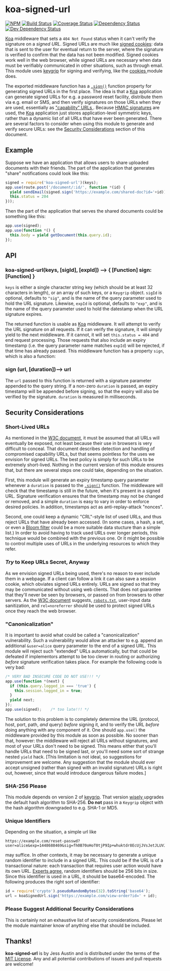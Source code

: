 # koa-signed-url

[![NPM][npmjs-img]][npmjs-url]
[![Build Status][travis-img]][travis-url]
[![Coverage Status][cover-img]][cover-url]
[![Dependency Status][david-img]][david-url]
[![Dev Dependency Status][david-dev-img]][david-dev-url]

[Koa][koa] middleware that sets a `404 Not Found` status when it can't verify
the signature on a *signed URL*. Signed URLs are much like [signed
cookies](https://code.djangoproject.com/wiki/Signing#Justification): data that
is sent to the user for eventual return to the server, where the signature is
verified to confirm that the data has not been modified. Signed cookies work
well in the web browser, while signed URLs are necessary when data must be
verifiably communicated in other situations, such as through email. This module
uses [keygrip][keygrip] for signing and verifying, like the [cookies
](https://www.npmjs.com/package/cookies) module does.

The exported middleware function has a [`.sign()`][sign] function property for
generating signed URLs in the first place.  The idea is that a [Koa][koa]
application can generate signed URLs for e.g. a password reset facility,
distribute them via e.g. email or SMS, and then verify signatures on those URLs
when they are used, essentially as ["capability" URLs ][capability]. Because
[HMAC signatures](https://tools.ietf.org/html/rfc2104) are used, the [Koa][koa]
application just stores application-level symmetric keys, rather than a dynamic
list of all URLs that have ever been generated.  There are several factors to
consider when using this module to generate and verify secure URLs: see the
[Security Considerations](#security-considerations) section of this document.

## Example

Suppose we have an application that allows users to share uploaded documents
with their friends. The part of the application that generates "share"
notifications could look like this:
```javascript
signed = require('koa-signed-url')(keys);
app.use(route.post('/document/:id/', function *(id) {
  yield sendEmail(signed.sign('https://example.com/shared-doc?id='+id));
  this.status = 204
}));
```
Then the part of the application that serves the shared documents could be
something like this:
```javascript
app.use(signed);
app.use(function *() {
  this.body = yield getDocument(this.query.id);
});
```

## API

### koa-signed-url(keys, [sigId], [expId]) ⟶ { [Function] sign: [Function] }

`keys` is either a single character string key (which should be at least 32
characters in length), or an array of such keys, or a `Keygrip` object. `sigId`
is optional, defaults to `"sig"`, and is the name of the query parameter used
to hold the URL signature. Likewise, `expId` is optional, defaults to `"exp"`,
and is the name of the query parameter used to hold the datestamp when the URL
signature expires.

The returned function is usable as [Koa][koa] middleware. It will attempt to
verify the URL signature on all requests. If it can verify the signature, it
will simply yield to the next middleware. If it cannot, it will set
`this.status = 404` and end request processing. Those requests that also
include an expiry timestamp (i.e. the query parameter name matches `expId`)
will be rejected, if that time has already passed. This middleware function has
a property `sign`, which is also a function:

### sign (url, [duration])⟶ url

The `url` passed to this function is returned with a signature parameter
appended to the query string. If a non-zero `duration` is passed, an expiry
timestamp will be appended before signing, so that the expiry will also be
verified by the signature. `duration` is measured in milliseconds.

## Security Considerations

### Short-Lived URLs

As mentioned in the [W3C document][capability], it must be assumed that all
URLs will eventually be exposed, not least because their use in browsers is
very difficult to conceal. That document describes detection and handling of
compromised capability URLs, but that seems pointless for the uses we envision
for signed URLs. The best policy is simply for such URLs to be extremely
short-lived. Nothing in the current version of this module ensures that, but
there are several steps one could take, depending on the situation.

First, this module will generate an expiry timestamp query parameter whenever a
`duration` is passed to the [`.sign()`][sign] function. The middleware will
check that the timestamp is still in the future, when it's present in a signed
URL. Signature verification ensures that the timestamp may not be changed or
removed, and a simple `duration` is easy to vary in order to enforce desired
policies. In addition, timestamps act as anti-replay-attack "nonces".

Second, one could keep a dynamic "CRL"-style list of used URLs, and thus reject
URLs that have already been accessed. (In some cases, a hash, a set, or even a
[Bloom filter](//en.wikipedia.org/wiki/Bloom_filter) could be a more suitable
data stucture than a simple list.) In order to avoid having to track used URLs
over longer periods, this technique would be combined with the previous one. Or
it might be possible to control multiple uses of URLs in the underlying
resources to which they refer.

### *Try* to Keep URLs Secret, Anyway

As we envision signed URLs being used, there's no reason to ever include them
in a webpage. If a client can follow a link it can also save a session cookie,
which obviates signed URLs entirely. URLs are signed so that they may be
communicated without using web clients. That does not guarantee that they'll
never be seen by browsers, or passed on from browsers to other servers. As the
[W3C document][capability] suggests, [`robots.txt`](http://www.robotstxt.org/),
user-input data sanitization, and `rel=noreferrer` should be used to protect
signed URLs once they reach the web browser.

### "Canonicalization"

It is important to avoid what could be called a "canonicalization"
vulnerability. Such a vulnerability would allow an attacker to e.g. append an
additional `&user=alice` query parameter to the end of a signed URL. This
module will reject such "extended" URLs automatically, but that could be
defeated if implementors attempt to be too clever in routing or authorizing
*before* signature verification takes place. For example the following code is
very bad:
```javascript
/* VERY BAD INSECURE CODE DO NOT USE!!! */
app.use(function *(next) {
  if (this.query.logged_in === 'true') {
    this.session.logged_in = true;
  }
  yield next;
});
app.use(signed);    /* too late!!! */
```
The solution to this problem is to completely determine the URL (protocol,
host, port, path, *and* query) *before* signing it, and to verify the URL
*before* doing anything with any component of it. One should `app.use()` the
middleware provided by this module as soon as possible. No sooner than that,
however: the middleware will reject all URLs without signatures, and most of
your URLs don't need to be signed. This means either that you'll handle URLs
that need to be signed last, or you'll need some sort of strange nested `yield`
hack. [This limitation is not ideal, so suggestions for improvement are
welcome. Any suggestion that the module should ever accept unsigned (rather
than signed with an invalid signature) URLs is right out, however, since that
would introduce dangerous failure modes.]

### SHA-256 Please

This module depends on version 2 of [keygrip][keygrip]. That version [wisely
](http://csrc.nist.gov/publications/drafts/800-131A/sp800-131a_r1_draft.pdf)
upgrades the default hash algorithm to SHA-256. **Do not** pass in a `Keygrip`
object with the hash algorithm downgraded to e.g. SHA-1 or MD5.

### Unique Identifiers

Depending on the situation, a simple url like
```
https://example.com/reset-passwd?user=alice&exp=1448688469&sig=fh0B70oHoT0tjP9Ip+whuktdr8EcUjJVsJetJLUVJAE=
```
may suffice. In other contexts, it may be necessary to generate a unique random
identifier to include in a signed URL. This could be if the URL is of a
transactional nature: each transaction that requires user action would have its
own URL. [Experts
](http://www.daemonology.net/blog/2009-06-11-cryptographic-right-answers.html)
[agree](https://gist.github.com/tqbf/be58d2d39690c3b366ad), random identifiers
should be 256 bits in size. Since this identifier is used in a URL, it should
be base64-encoded. The following produces the right sort of identifier:
```javascript
id = require('crypto').pseudoRandomBytes(32).toString('base64');
url = koaSignedUrl.sign('https://example.com/view-order?id=' + id);
```

### Please Suggest Additional Security Considerations

This is certainly not an exhaustive list of security considerations. Please let
the module maintainer know of anything else that should be included.

## Thanks!

**koa-signed-url** is by Jess Austin and is distributed under the terms of the
[MIT License](http://opensource.org/licenses/MIT). Any and all potential
contributions of issues and pull requests are welcome!

[sign]: #sign-url-duration-url
[koa]: http://koajs.com/
[keygrip]: https://www.npmjs.com/package/keygrip
[capability]: http://www.w3.org/TR/capability-urls/
[npmjs-url]: https://www.npmjs.org/package/koa-signed-url "npm Registry"
[npmjs-img]: https://badge.fury.io/js/koa-signed-url.svg
[travis-img]: https://travis-ci.org/jessaustin/koa-signed-url.svg?branch=master
[travis-url]: https://travis-ci.org/jessaustin/koa-signed-url "Travis"
[cover-img]: https://coveralls.io/repos/jessaustin/koa-signed-url/badge.svg
[cover-url]: https://coveralls.io/github/jessaustin/koa-signed-url "Coveralls"
[david-img]: https://david-dm.org/jessaustin/koa-signed-url.svg
[david-url]: https://david-dm.org/jessaustin/koa-signed-url "David"
[david-dev-img]: https://david-dm.org/jessaustin/koa-signed-url/dev-status.svg
[david-dev-url]: https://david-dm.org/jessaustin/koa-signed-url#info=devDependencies
  "David for devDependencies"
